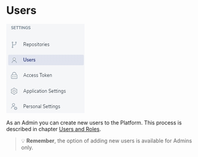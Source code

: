 # Users

![users](../../../assets/images6/users.jpg)

As an Admin you can create new users to the Platform. This process is described in chapter [Users and Roles]().

<!-- theme: warning -->
>💡 **Remember**, the option of adding new users is available for Admins only.
